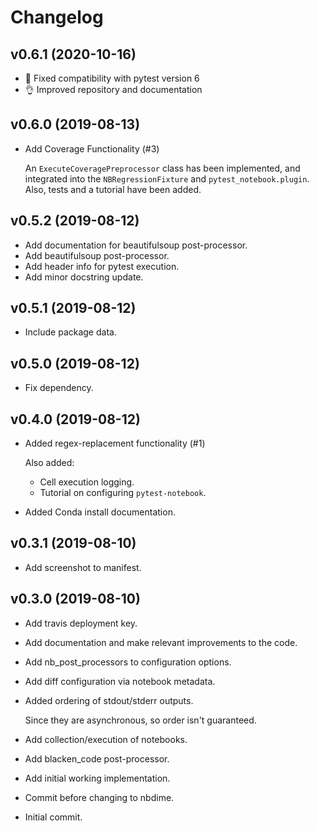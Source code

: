 # Changelog

## v0.6.1 (2020-10-16)

- 🐛 Fixed compatibility with pytest version 6
- 👌 Improved repository and documentation

## v0.6.0 (2019-08-13)

- Add Coverage Functionality (#3)

  An ``ExecuteCoveragePreprocessor`` class has been implemented,
  and integrated into the ``NBRegressionFixture`` and ``pytest_notebook.plugin``.
  Also, tests and a tutorial have been added.

## v0.5.2 (2019-08-12)

- Add documentation for beautifulsoup post-processor.
- Add beautifulsoup post-processor.
- Add header info for pytest execution.
- Add minor docstring update.

## v0.5.1 (2019-08-12)

- Include package data.

## v0.5.0 (2019-08-12)

- Fix dependency.

## v0.4.0 (2019-08-12)

- Added regex-replacement functionality (#1)

  Also added:

  - Cell execution logging.
  - Tutorial on configuring `pytest-notebook`.

- Added Conda install documentation.

## v0.3.1 (2019-08-10)

- Add screenshot to manifest.

## v0.3.0 (2019-08-10)

- Add travis deployment key.

- Add documentation and make relevant improvements to the code.

- Add nb_post_processors to configuration options.

- Add diff configuration via notebook metadata.

- Added ordering of stdout/stderr outputs.

  Since they are asynchronous, so order isn't guaranteed.
- Add collection/execution of notebooks.

- Add blacken_code post-processor.

- Add initial working implementation.

- Commit before changing to nbdime.

- Initial commit.
